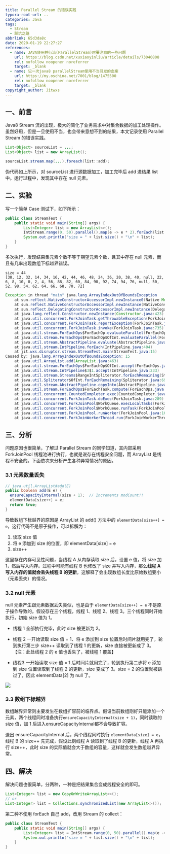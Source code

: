 ```yaml
---
title: Parallel Stream 的错误实践
typora-root-url: ..
categories: Java
tags:
  - Stream
  - 踩坑之路
abbrlink: 65d3da8c
date: 2020-01-19 22:27:27
references:
  - name: JAVA使用并行流(ParallelStream)时要注意的一些问题
    url: https://blog.csdn.net/xuxiaoyinliu/article/details/73040808
    rel: nofollow noopener noreferrer
    target: _blank
  - name: 记一次java8 parallelStream使用不当引发的血案
    url: https://my.oschina.net/7001/blog/1475500
    rel: nofollow noopener noreferrer
    target: _blank
copyright_author: Jitwxs
---
```


## 一、前言

Java8 Stream 流的出现，极大的简化了业务需求中对集合数据的加工处理操作。虽然好用，但是一旦使用不当，也会带来意想不到的结果，本文记录使用 Parallel Stream 的错误实践。

```java
List<Object> sourceList = ...;
List<Object> list = new ArrayList();

sourceList.stream.map(...).foreach(list::add);
```

伪代码如上所示，对 sourceList 进行源数据加工，加工完毕后 add 进结果 list 中。运行过程中，发现其中存在 null 元素。

## 二、实验

写一个简单 Case 测试下，如下所示：

```java
public class StreamTest {
    public static void main(String[] args) {
        List<Integer> list = new ArrayList<>();
        IntStream.range(0, 50).parallel().map(e -> e * 2).forEach(list::add);
        System.out.println("size = " + list.size() + "\n" + list);
    }
}
```

多次执行，发现结果集元素个数不等于期望元素个数，且其中存在 null 元素，而且有几率出现数组下标越界错误。

```
size = 44
[30, 12, 32, 14, 34, 16, 42, 44, 46, 48, 24, 36, 20, 38, 40, null, 22, 6, 8, 10, 0, 2, 4, 56, 88, 82, 60, 84, 90, 92, 74, 94, 76, null, 50, 52, 98, 54, 62, 64, 66, 68, 70, 72]
```

```java
Exception in thread "main" java.lang.ArrayIndexOutOfBoundsException
	at sun.reflect.NativeConstructorAccessorImpl.newInstance0(Native Method)
	at sun.reflect.NativeConstructorAccessorImpl.newInstance(NativeConstructorAccessorImpl.java:62)
	at sun.reflect.DelegatingConstructorAccessorImpl.newInstance(DelegatingConstructorAccessorImpl.java:45)
	at java.lang.reflect.Constructor.newInstance(Constructor.java:423)
	at java.util.concurrent.ForkJoinTask.getThrowableException(ForkJoinTask.java:598)
	at java.util.concurrent.ForkJoinTask.reportException(ForkJoinTask.java:677)
	at java.util.concurrent.ForkJoinTask.invoke(ForkJoinTask.java:735)
	at java.util.stream.ForEachOps$ForEachOp.evaluateParallel(ForEachOps.java:160)
	at java.util.stream.ForEachOps$ForEachOp$OfInt.evaluateParallel(ForEachOps.java:189)
	at java.util.stream.AbstractPipeline.evaluate(AbstractPipeline.java:233)
	at java.util.stream.IntPipeline.forEach(IntPipeline.java:404)
	at jit.wxs.disruptor.stream.StreamTest.main(StreamTest.java:15)
Caused by: java.lang.ArrayIndexOutOfBoundsException: 15
	at java.util.ArrayList.add(ArrayList.java:463)
	at java.util.stream.ForEachOps$ForEachOp$OfInt.accept(ForEachOps.java:205)
	at java.util.stream.IntPipeline$3$1.accept(IntPipeline.java:233)
	at java.util.stream.Streams$RangeIntSpliterator.forEachRemaining(Streams.java:110)
	at java.util.Spliterator$OfInt.forEachRemaining(Spliterator.java:693)
	at java.util.stream.AbstractPipeline.copyInto(AbstractPipeline.java:481)
	at java.util.stream.ForEachOps$ForEachTask.compute(ForEachOps.java:291)
	at java.util.concurrent.CountedCompleter.exec(CountedCompleter.java:731)
	at java.util.concurrent.ForkJoinTask.doExec(ForkJoinTask.java:289)
	at java.util.concurrent.ForkJoinPool$WorkQueue.execLocalTasks(ForkJoinPool.java:1040)
	at java.util.concurrent.ForkJoinPool$WorkQueue.runTask(ForkJoinPool.java:1058)
	at java.util.concurrent.ForkJoinPool.runWorker(ForkJoinPool.java:1692)
	at java.util.concurrent.ForkJoinWorkerThread.run(ForkJoinWorkerThread.java:157)
```

## 三、分析

问题原因也很简单，了解过 Parallel Stream  的同学知道，其内部采用 ForkJoinPool 线程池进行执行，也就是说存在线程安全问题，而 ArrayList 是线程不安全的。下面依次来分析产生各种异常情况的原因。

### 3.1 元素数量丢失

```java
// java.util.ArrayList#add(E)
public boolean add(E e) {
  ensureCapacityInternal(size + 1);  // Increments modCount!!
  elementData[size++] = e;
  return true;
}
```

导致数组下标越界的原因是 ArrayList 的 add() 方法中的 `elementData[size++] = e`，这行代码不是原子操作，可以拆解为：

1. 读取 size 值
2. 将 e 添加到 size 的位置，即 elementData[size] = e
3. size++

这里存在内存可见性问题，当线程 A 从内存读取 size 后，设置 e 值，将 size 加 1，然后写入内存。过程中可能有线程 B 也修改了 size 并写入内存，那么**线程 A 写入内存的值就会丢失线程 B 的更新**。这解释了会出现数组长度比原始数组要小（元素丢失）的情况。

### 3.2 null 元素

null 元素产生跟元素数据丢失类似，也是由于 `elementData[size++] = e` 不是原子操作导致的。假设存在三个线程，线程 1、线程 2、线程 3。三个线程同时开始执行，初始 size 值为 1。

- 线程 1 全部执行完毕，此时 size 被更新为 2。

- 线程 2 一开始读取 size 值 = 1、将 e 添加到 size 位置后时间片就用完了，轮到执行第三步 size++ 读取到了线程 1 的更新，size 直接被更新成了 3。【注：此处线程 2 的 e 值也丢失了，被线程 1 覆盖】

- 线程3 一开始读取 size 值 = 1 后时间片就用完了，轮到执行第二步将 e 添加到 size 位置读取到了线程 2 的更新，size 变成了 3。size = 2 的位置就被跳过了，因此 elementData[2] 为 null 了。

![](/images/posts/20200119214514457.png)

### 3.3 数组下标越界

数组越界异常则主要发生在数组扩容前的临界点。假设当前数组刚好只能添加一个元素，两个线程同时准备执行`ensureCapacityInternal(size + 1)`，同时读取的 size 值，加 1 后进入ensureCapacityInternal都不会导致扩容。

退出 ensureCapacityInternal 后，两个线程同时执行 `elementData[size] = e`，线程 B 的 size++ 先完成，假设此刻线程 A 读取到了线程 B 的更新，线程 A 再执行 size++，此时 size 的实际值就会大于数组的容量，这样就会发生数组越界异常。

## 四、解决

解决问题也很简单，分两种，一种是把结果集合变成线程安全的即可。

```java
List<Integer> list = new CopyOnWriteArrayList<>();
// or
List<Integer> list = Collections.synchronizedList(new ArrayList<>());
```

第二种不使用 forEach 自己 add，改用 Stream 的 collect：

```java
public class StreamTest {
    public static void main(String[] args) {
        List<Integer> list = IntStream.range(0, 50).parallel().map(e -> e * 2).boxed().collect(Collectors.toList());
        System.out.println("size = " + list.size() + "\n" + list);
    }
}
```
